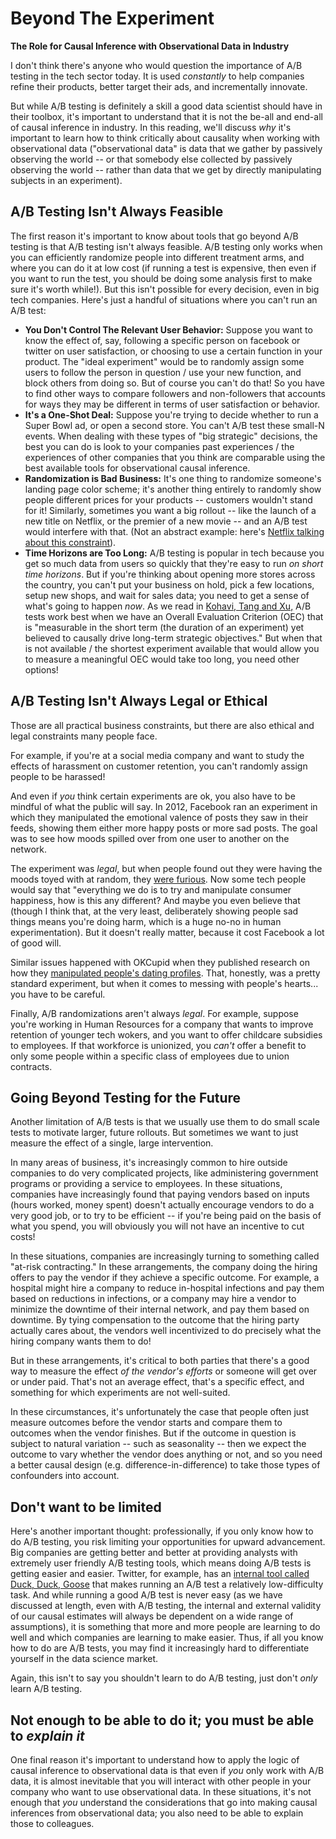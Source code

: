 # Beyond The Experiment

**The Role for Causal Inference with Observational Data in Industry**

I don't think there's anyone who would question the importance of A/B testing in the tech sector today. It is used *constantly* to help companies refine their products, better target their ads, and incrementally innovate.

But while A/B testing is definitely a skill a good data scientist should have in their toolbox, it's important to understand that it is not the be-all and end-all of causal inference in industry. In this reading, we'll discuss *why* it's important to learn how to think critically about causality when working with observational data ("observational data" is data that we gather by passively observing the world -- or that somebody else collected by passively observing the world -- rather than data that we get by directly manipulating subjects in an experiment).

## A/B Testing Isn't Always Feasible

The first reason it's important to know about tools that go beyond A/B testing is that A/B testing isn't always feasible. A/B testing only works when you can efficiently randomize people into different treatment arms, and where you can do it at low cost (if running a test is expensive, then even if you want to run the test, you should be doing some analysis first to make sure it's worth while!). But this isn't possible for every decision, even in big tech companies. Here's just a handful of situations where you can't run an A/B test:

- **You Don't Control The Relevant User Behavior:** Suppose you want to know the effect of, say, following a specific person on facebook or twitter on user satisfaction, or choosing to use a certain function in your product. The "ideal experiment" would be to randomly assign some users to follow the person in question / use your new function, and block others from doing so. But of course you can't do that! So you have to find other ways to compare followers and non-followers that accounts for ways they may be different in terms of user satisfaction or behavior.
- **It's a One-Shot Deal:** Suppose you're trying to decide whether to run a Super Bowl ad, or open a second store. You can't A/B test these small-N events. When dealing with these types of "big strategic" decisions, the best you can do is look to your companies past experiences / the experiences of other companies that you think are comparable using the best available tools for observational causal inference.
- **Randomization is Bad Business:** It's one thing to randomize someone's landing page color scheme; it's another thing entirely to randomly show people different prices for your products -- customers wouldn't stand for it! Similarly, sometimes you want a big rollout -- like the launch of a new title on Netflix, or the premier of a new movie -- and an A/B test would interfere with that. (Not an abstract example: here's [Netflix talking about this constraint](https://netflixtechblog.com/key-challenges-with-quasi-experiments-at-netflix-89b4f234b852)).
- **Time Horizons are Too Long:** A/B testing is popular in tech because you get so much data from users so quickly that they're easy to run *on short time horizons*. But if you're thinking about opening more stores across the country, you can't put your business on hold, pick a few locations, setup new shops, and wait for sales data; you need to get a sense of what's going to happen *now*. As we read in [Kohavi, Tang and Xu,](https://www.amazon.com/Trustworthy-Online-Controlled-Experiments-Practical/dp/1108724264) A/B tests work best when we have an Overall Evaluation Criterion (OEC) that is "measurable in the short term (the duration of an experiment) yet believed to causally drive long-term strategic objectives." But when that is not available / the shortest experiment available that would allow you to measure a meaningful OEC would take too long, you need other options!

## A/B Testing Isn't Always Legal or Ethical

Those are all practical business constraints, but there are also ethical and legal constraints many people face. 

For example, if you're at a social media company and want to study the effects of harassment on customer retention, you can't randomly assign people to be harassed! 

And even if *you* think certain experiments are ok, you also have to be mindful of what the public will say. In 2012, Facebook ran an experiment in which they manipulated the emotional valence of posts they saw in their feeds, showing them either more happy posts or more sad posts. The goal was to see how moods spilled over from one user to another on the network. 

The experiment was *legal*, but when people found out they were having the moods toyed with at random, they [were furious](https://www.theatlantic.com/technology/archive/2014/06/everything-we-know-about-facebooks-secret-mood-manipulation-experiment/373648/).  Now some tech people would say that "everything we do is to try and manipulate consumer happiness, how is this any different? And maybe you even believe that (though I think that, at the very least, deliberately showing people sad things means you're doing harm, which is a huge no-no in human experimentation). But it doesn't really matter, because it cost Facebook a lot of good will. 

Similar issues happened with OKCupid when they published research on how they [manipulated people's dating profiles](https://www.nytimes.com/2014/07/29/technology/okcupid-publishes-findings-of-user-experiments.html). That, honestly, was a pretty standard experiment, but when it comes to messing with people's hearts... you have to be careful. 

Finally, A/B randomizations aren't always *legal*. For example, suppose you're working in Human Resources for a company that wants to improve retention of younger tech wokers, and you want to offer childcare subsidies to employees. If that workforce is unionized, you *can't* offer a benefit to only some people within a specific class of employees due to union contracts. 

## Going Beyond Testing for the Future

Another limitation of A/B tests is that we usually use them to do small scale tests to motivate larger, future rollouts. But sometimes we want to just measure the effect of a single, large intervention.

In many areas of business, it's increasingly common to hire outside companies to do very complicated projects, like administering government programs or providing a service to employees. In these situations, companies have increasingly found that paying vendors based on inputs (hours worked, money spent) doesn't actually encourage vendors to do a very good job, or to try to be efficient -- if you're being paid on the basis of what you spend, you will obviously you will not have an incentive to cut costs!

In these situations, companies are increasingly turning to something called "at-risk contracting." In these arrangements, the company doing the hiring offers to pay the vendor if they achieve a specific outcome. For example, a hospital might hire a company to reduce in-hospital infections and pay them based on reductions in infections, or a company may hire a vendor to minimize the downtime of their internal network, and pay them based on downtime. By tying compensation to the outcome that the hiring party actually cares about, the vendors well incentivized to do precisely what the hiring company wants them to do!

But in these arrangements, it's critical to both parties that there's a good way to measure the effect *of the vendor's efforts* or someone will get over or under paid. That's not an average effect, that's a specific effect, and something for which experiments are not well-suited.

In these circumstances, it's unfortunately the case that people often just measure outcomes before the vendor starts and compare them to outcomes when the vendor finishes. But if the outcome in question is subject to natural variation -- such as seasonality -- then we expect the outcome to vary whether the vendor does anything or not, and so you need a better causal design (e.g. difference-in-difference) to take those types of confounders into account.

## Don't want to be limited

Here's another important thought: professionally, if you only know how to do A/B testing, you risk limiting your opportunities for upward advancement. Big companies are getting better and better at providing analysts with extremely user friendly A/B testing tools, which means doing A/B tests is getting easier and easier. Twitter, for example, has an [internal tool called Duck, Duck, Goose](https://blog.twitter.com/engineering/en_us/a/2015/twitter-experimentation-technical-overview.html) that makes running an A/B test a relatively low-difficulty task. And while running a good A/B test is never easy (as we have discussed at length, even with A/B testing, the internal and external validity of our causal estimates will always be dependent on a wide range of assumptions), it is something that more and more people are learning to do well and which companies are learning to make easier. Thus, if all you know how to do are A/B tests, you may find it increasingly hard to differentiate yourself in the data science market.

Again, this isn't to say you shouldn't learn to do A/B testing, just don't *only* learn A/B testing. 

## Not enough to be able to do it; you must be able to *explain it*

One final reason it's important to understand how to apply the logic of causal inference to observational data is that even if *you* only work with A/B data, it is almost inevitable that you will interact with other people in your company who want to use observational data. In these situations, it's not enough that *you* understand the considerations that go into making causal inferences from observational data; you also need to be able to explain those to colleagues.